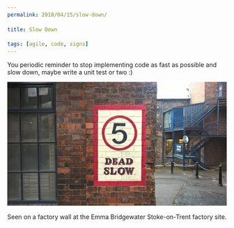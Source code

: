 ```yaml
---
permalink: 2018/04/15/slow-down/

title: Slow Down

tags: [agile, code, signs]
---
```


You periodic reminder to stop implementing code as fast as possible and slow down, maybe
write a unit test or two :)

![slow down](/img/posts/slow-down/slow-down.webp)

Seen on a factory wall at the Emma Bridgewater Stoke-on-Trent factory site.
